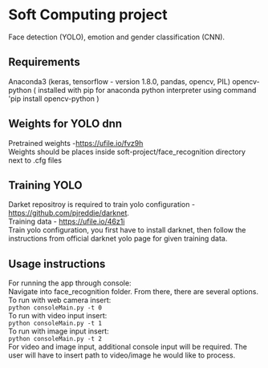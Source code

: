 # Soft Computing project

Face detection (YOLO), emotion and gender classification (CNN).

## Requirements

Anaconda3 (keras, tensorflow - version 1.8.0, pandas, opencv, PIL)
opencv-python ( installed with pip for anaconda python interpreter using command 'pip install opencv-python )

## Weights for YOLO dnn

Pretrained weights -https://ufile.io/fvz9h  
Weights should be places inside soft-project/face_recognition directory next to .cfg files

## Training YOLO

Darket repositroy is required to train yolo configuration - https://github.com/pjreddie/darknet.  
Training data - https://ufile.io/46z1i  
Train yolo configuration, you first have to install darknet, then follow the instructions from official darknet yolo page for given training data.

## Usage instructions

For running the app through console:  
    Navigate into face_recognition folder. From there, there are several options.
    To run with web camera insert:  
    ```
    python consoleMain.py -t 0
    ```  
    To run with video input insert:  
    ```
    python consoleMain.py -t 1
    ```  
    To run with image input insert:  
    ```
    python consoleMain.py -t 2
    ```  
    For video and image input, additional console input will be required. The user will have to insert path to video/image he would like to process. 